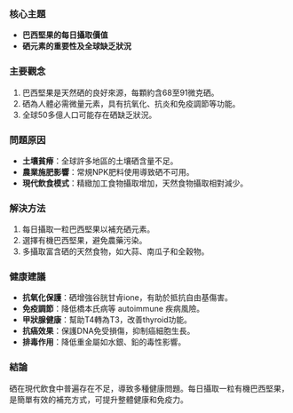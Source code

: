 ### 核心主題
- **巴西堅果的每日攝取價值**
- **硒元素的重要性及全球缺乏狀況**

### 主要觀念
1. 巴西堅果是天然硒的良好來源，每顆約含68至91微克硒。
2. 硒為人體必需微量元素，具有抗氧化、抗炎和免疫調節等功能。
3. 全球50多億人口可能存在硒缺乏狀況。

### 問題原因
- **土壤貧瘠**：全球許多地區的土壤硒含量不足。
- **農業施肥影響**：常規NPK肥料使用導致硒不可用。
- **現代飲食模式**：精緻加工食物攝取增加，天然食物攝取相對減少。

### 解決方法
1. 每日攝取一粒巴西堅果以補充硒元素。
2. 選擇有機巴西堅果，避免農藥污染。
3. 多攝取富含硒的天然食物，如大蒜、南瓜子和全穀物。

### 健康建議
- **抗氧化保護**：硒增強谷胱甘肻ione，有助於抵抗自由基傷害。
- **免疫調節**：降低橋本氏病等 autoimmune 疾病風險。
- **甲狀腺健康**：幫助T4轉為T3，改善thyroid功能。
- **抗癌效果**：保護DNA免受損傷，抑制癌細胞生長。
- **排毒作用**：降低重金屬如水銀、鉛的毒性影響。

### 結論
硒在現代飲食中普遍存在不足，導致多種健康問題。每日攝取一粒有機巴西堅果，是簡單有效的補充方式，可提升整體健康和免疫力。